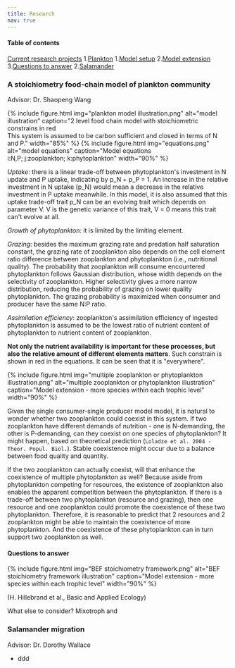 ```yaml
---
title: Research
nav: true
---
```


#### Table of contents
[Current research projects](#introduction)
1.[Plankton](#paragraph1)
    1.[Model setup](#subparagraph1)
    2.[Model extension](#subparagraph2)
    3.[Questions to answer](#subparagraph3)
2.[Salamander](#paragraph2)


### A stoichiometry food-chain model of plankton community <a name="paragraph1"></a>
Advisor: Dr. Shaopeng Wang

<a name="subparagraph1"></a>
{% include figure.html img="plankton model illustration.png" alt="model illustration" caption="2 level food chain model with stoichiometric constrains in red<br/>This system is assumed to be carbon sufficient and closed in terms of N and P." width="85%" %}
{% include figure.html img="equations.png" alt="model equations" caption="Model equations<br/>i:N,P; j:zooplankton; k:phytoplankton" width="90%" %}

*Uptake*: there is a linear trade-off between phytoplankton's investment in N update and P uptake, indicating by p_N + p_P = 1. An increase in the relative investment in N uptake (p_N) would mean a decrease in the relative investment in P uptake meanwhile. In this model, it is also assumed that this uptake trade-off trait p_N can be an evolving trait which depends on parameter V. V is the genetic variance of this trait, V = 0 means this trait can't evolve at all. 

*Growth of phytoplankton*: it is limited by the limiting element. 

*Grazing*: besides the maximum grazing rate and predation half saturation constant, the grazing rate of zooplankton also depends on the cell element ratio difference between zooplankton and phytoplankton (i.e., nutritional quality). The probability that zooplankton will consume encountered phytoplankton follows Gaussian distribution, whose width depends on the selectivity of zooplankton. Higher selectivity gives a more narrow distribution, reducing the probability of grazing on lower quality phytoplankton. The grazing probability is maximized when consumer and producer have the same N:P ratio.

*Assimilation efficiency*: zooplankton's assimilation efficiency of ingested phytoplankton is assumed to be the lowest ratio of nutrient content of phytoplankton to nutrient content of zooplankton.

**Not only the nutrient availability is important for these processes, but also the relative amount of different elements matters**. Such constrain is shown in red in the equations. It can be seen that it is "everywhere".

<a name="subparagraph2"></a>
{% include figure.html img="multiple zooplankton or phytoplankton illustration.png" alt="multiple zooplankton or phytoplankton illustration" caption="Model extension - more species within each trophic level" width="90%" %}

Given the single consumer-single producer model model, it is natural to wonder whether two zooplankton could coexist in this system. If two zooplankton have different demands of nutrition - one is N-demanding, the other is P-demanding, can they coexist on one species of phytoplankton? It might happen, based on theoretical prediction (`Loladze et al. 2004 - Theor. Popul. Biol.`).  Stable coexistence might occur due to a balance between food quality and quantity.

If the two zooplankton can actually coexist, will that enhance the coexistence of multiple phytoplankton as well? Because aside from phytoplankton competing for resources, the existence of zooplankton also enables the apparent competition between the phytoplankton. If there is a trade-off between two phytoplankton (resource and grazing), then one resource and one zooplankton could promote the coexistence of these two phytoplankton. Therefore, it is reasonable to predict that 2 resources and 2 zooplankton might be able to maintain the coexistence of more phytoplankton. And the coexistence of these phytoplankton can in turn support two zooplankton as well.

#### Questions to answer<a name="subparagraph3"></a>
{% include figure.html img="BEF stoichiometry framework.png" alt="BEF stoichiometry framework illustration" caption="Model extension - more species within each trophic level" width="90%" %}

(H. Hillebrand et al., Basic and Applied Ecology)


What else to consider? Mixotroph  and


### Salamander migration <br/> <a name="paragraph2"></a>
Advisor: Dr. Dorothy Wallace

- ddd


